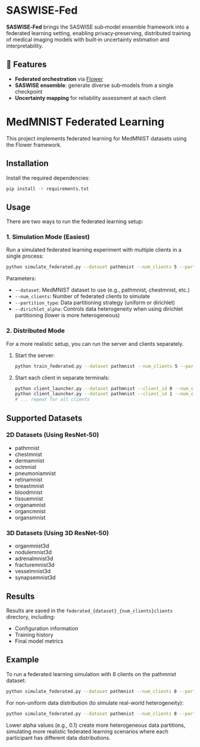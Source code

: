 # SASWISE‑Fed

**SASWISE‑Fed** brings the SASWISE sub‑model ensemble framework into a federated learning setting, enabling privacy‑preserving, distributed training of medical imaging models with built‑in uncertainty estimation and interpretability.

## 🚀 Features

- **Federated orchestration** via [Flower](https://flower.dev/)
- **SASWISE ensemble**: generate diverse sub‑models from a single checkpoint
- **Uncertainty mapping** for reliability assessment at each client

# MedMNIST Federated Learning

This project implements federated learning for MedMNIST datasets using the Flower framework.

## Installation

Install the required dependencies:

```bash
pip install -r requirements.txt
```

## Usage

There are two ways to run the federated learning setup:

### 1. Simulation Mode (Easiest)

Run a simulated federated learning experiment with multiple clients in a single process:

```bash
python simulate_federated.py --dataset pathmnist --num_clients 5 --partition_type uniform
```

Parameters:
- `--dataset`: MedMNIST dataset to use (e.g., pathmnist, chestmnist, etc.)
- `--num_clients`: Number of federated clients to simulate
- `--partition_type`: Data partitioning strategy (uniform or dirichlet)
- `--dirichlet_alpha`: Controls data heterogeneity when using dirichlet partitioning (lower is more heterogeneous)

### 2. Distributed Mode

For a more realistic setup, you can run the server and clients separately.

1. Start the server:
   ```bash
   python train_federated.py --dataset pathmnist --num_clients 5 --partition_type uniform
   ```

2. Start each client in separate terminals:
   ```bash
   python client_launcher.py --dataset pathmnist --client_id 0 --num_clients 5 --partition_type uniform
   python client_launcher.py --dataset pathmnist --client_id 1 --num_clients 5 --partition_type uniform
   # ... repeat for all clients
   ```

## Supported Datasets

### 2D Datasets (Using ResNet-50)
- pathmnist
- chestmnist
- dermamnist
- octmnist
- pneumoniamnist
- retinamnist
- breastmnist
- bloodmnist
- tissuemnist
- organamnist
- organcmnist
- organsmnist

### 3D Datasets (Using 3D ResNet-50)
- organmnist3d
- nodulemnist3d
- adrenalmnist3d
- fracturemnist3d
- vesselmnist3d
- synapsemnist3d

## Results

Results are saved in the `federated_{dataset}_{num_clients}clients` directory, including:
- Configuration information
- Training history
- Final model metrics

## Example

To run a federated learning simulation with 8 clients on the pathmnist dataset:

```bash
python simulate_federated.py --dataset pathmnist --num_clients 8 --partition_type uniform
```

For non-uniform data distribution (to simulate real-world heterogeneity):

```bash
python simulate_federated.py --dataset pathmnist --num_clients 8 --partition_type dirichlet --dirichlet_alpha 0.5
```

Lower alpha values (e.g., 0.1) create more heterogeneous data partitions, simulating more realistic federated learning scenarios where each participant has different data distributions.
